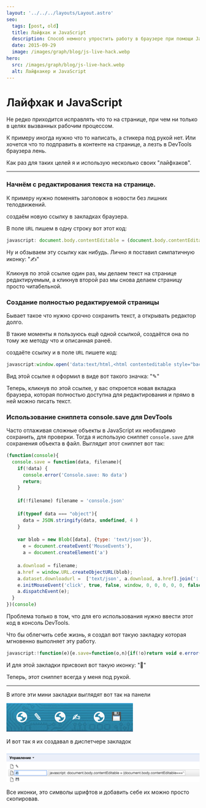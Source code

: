 ```yaml
---
layout: '../../../layouts/Layout.astro'
seo:
  tags: [post, old]
  title: Лайфхак и JavaScript
  description: Способ немного упростить работу в браузере при помощи JavaScript
  date: 2015-09-29
  image: /images/graph/blog/js-live-hack.webp
hero:
  src: /images/graph/blog/js-live-hack.webp
  alt: Лайфхакер и JavaScript
---
```


# Лайфхак и JavaScript

Не редко приходится исправлять что то на странице, при чем ни только в целях вызванных рабочим процессом.

К примеру иногда нужно что то написать, а стикера под рукой нет.
Или хочется что то подправить в контенте на странице, а лезть в DevTools браузера лень.

Как раз для таких целей я и использую несколько своих "лайфхаков".


***

### Начнём с редактирования текста на странице.

К примеру нужно поменять заголовок в новости без лишних телодвижений.

создаём новую ссылку в закладках браузера.

В поле `URL` пишем в одну строку вот этот код:

```js
javascript: document.body.contentEditable = (document.body.contentEditable==='true')? false : true;
```

Ну и обзываем эту ссылку как нибудь. Лично я поставил симпатичную иконку: "✍"

Кликнув по этой ссылке один раз, мы делаем текст на странице редактируемым, а кликнув второй раз мы снова делаем страницу просто читабельной.


### Создание полностью редактируемой страницы

Бывает такое что нужно срочно сохранить текст, а открывать редактор долго.

В такие моменты я пользуюсь ещё одной ссылкой, создаётся она по тому же методу что и описанная ранеё.

создаёте ссылку и в поле `URL` пишете код:

```js
javascript:window.open('data:text/html,<html contenteditable style="background-color:#444;padding: 30px 9%;color:#46DD4C;font-family:sans-serif;">', '_blank');
```
Вид этой ссылке я оформил в виде вот такого значка: "✎"

Теперь, кликнув по этой ссылке, у вас откроется новая вкладка браузера, которая полностью доступна для редактирования и прямо в ней можно писать текст.

### Использование сниппета console.save для DevTools

Часто отлаживая сложные объекты в JavaScript их необходимо сохранить, для проверки. Тогда я использую сниппет `console.save` для сохранения объекта в файл.
Выглядит этот сниппет вот так:

```js
(function(console){
  console.save = function(data, filename){
    if(!data) {
      console.error('Console.save: No data')
      return;
    }

    if(!filename) filename = 'console.json'

    if(typeof data === "object"){
      data = JSON.stringify(data, undefined, 4 )
    }

    var blob = new Blob([data], {type: 'text/json'}),
      e = document.createEvent('MouseEvents'),
      a = document.createElement('a')

    a.download = filename;
    a.href = window.URL.createObjectURL(blob);
    a.dataset.downloadurl =  ['text/json', a.download, a.href].join(':');
    e.initMouseEvent('click', true, false, window, 0, 0, 0, 0, 0, false, false, false, false, 0, null);
    a.dispatchEvent(e);
  }
})(console)
```

Проблема только в том, что для его использования нужно ввести этот код в консоль DevTools.

Что бы облегчить себе жизнь, я создал вот такую закладку которая мгновенно выполняет эту работу.

```js
javascript:!function(e){e.save=function(o,n){if(!o)return void e.error("Console.save: No data");n||(n="console.json"),"object"==typeof o&&(o=JSON.stringify(o,void 0,4));var t=new Blob([o],{type:"text/json"}),a=document.createEvent("MouseEvents"),d=document.createElement("a");d.download=n,d.href=window.URL.createObjectURL(t),d.dataset.downloadurl=["text/json",d.download,d.href].join(":"),a.initMouseEvent("click",!0,!1,window,0,0,0,0,0,!1,!1,!1,!1,0,null),d.dispatchEvent(a)}}(console);
```

И для этой закладки присвоил вот такую иконку: "💾"


Теперь, этот сниппет всегда у меня под рукой.


***

В итоге эти мини закладки выглядят вот так на панели

![](/images/blog/img/links1.png)

И вот так я их создавал в диспетчере закладок

![](/images/blog/img/links2.png)

Все иконки, это символы шрифтов и добавить себе их можно просто скопировав.
